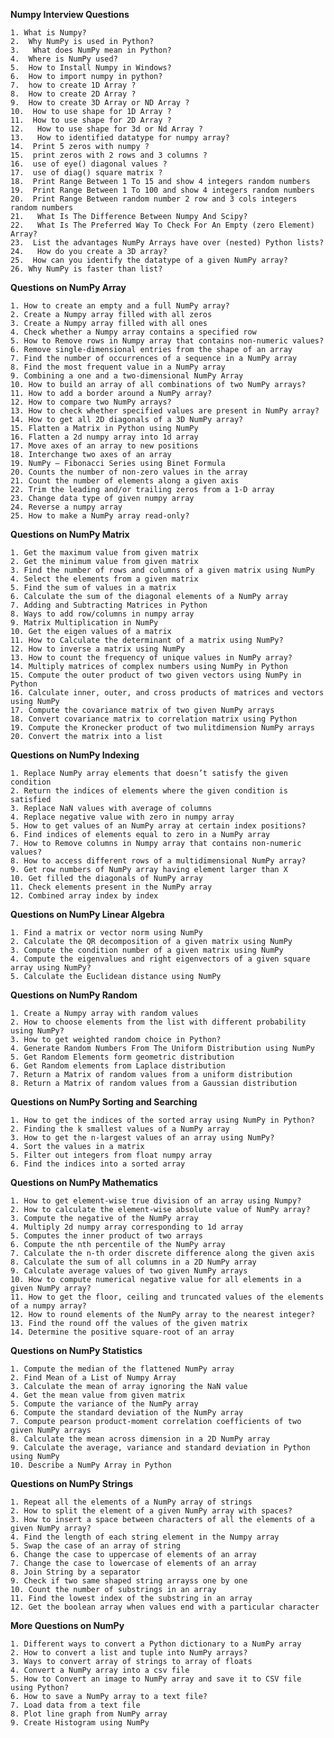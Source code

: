 **Numpy Interview Questions**

    1. What is Numpy?
    2.  Why NumPy is used in Python?
    3.   What does NumPy mean in Python?
    4.  Where is NumPy used?
    5.  How to Install Numpy in Windows?
    6.  How to import numpy in python?
    7.  how to create 1D Array ?
    8.  How to create 2D Array ?
    9.  How to create 3D Array or ND Array ?
    10.  How to use shape for 1D Array ?
    11.  How to use shape for 2D Array ?
    12.   How to use shape for 3d or Nd Array ?
    13.   How to identified datatype for numpy array?
    14.  Print 5 zeros with numpy ?
    15.  print zeros with 2 rows and 3 columns ?
    16.  use of eye() diagonal values ?
    17.  use of diag() square matrix ?
    18.  Print Range Between 1 To 15 and show 4 integers random numbers
    19.  Print Range Between 1 To 100 and show 4 integers random numbers
    20.  Print Range Between random number 2 row and 3 cols integers random numbers
    21.   What Is The Difference Between Numpy And Scipy?
    22.   What Is The Preferred Way To Check For An Empty (zero Element) Array?
    23.  List the advantages NumPy Arrays have over (nested) Python lists?
    24.   How do you create a 3D array?
    25.  How can you identify the datatype of a given NumPy array?
    26. Why NumPy is faster than list?
    
**Questions on NumPy Array**

    1. How to create an empty and a full NumPy array?
    2. Create a Numpy array filled with all zeros
    3. Create a Numpy array filled with all ones
    4. Check whether a Numpy array contains a specified row
    5. How to Remove rows in Numpy array that contains non-numeric values?
    6. Remove single-dimensional entries from the shape of an array
    7. Find the number of occurrences of a sequence in a NumPy array
    8. Find the most frequent value in a NumPy array
    9. Combining a one and a two-dimensional NumPy Array
    10. How to build an array of all combinations of two NumPy arrays?
    11. How to add a border around a NumPy array?
    12. How to compare two NumPy arrays?
    13. How to check whether specified values are present in NumPy array?
    14. How to get all 2D diagonals of a 3D NumPy array?
    15. Flatten a Matrix in Python using NumPy
    16. Flatten a 2d numpy array into 1d array
    17. Move axes of an array to new positions
    18. Interchange two axes of an array
    19. NumPy – Fibonacci Series using Binet Formula
    20. Counts the number of non-zero values in the array
    21. Count the number of elements along a given axis
    22. Trim the leading and/or trailing zeros from a 1-D array
    23. Change data type of given numpy array
    24. Reverse a numpy array
    25. How to make a NumPy array read-only?
    
**Questions on NumPy Matrix**

    1. Get the maximum value from given matrix
    2. Get the minimum value from given matrix
    3. Find the number of rows and columns of a given matrix using NumPy
    4. Select the elements from a given matrix
    5. Find the sum of values in a matrix
    6. Calculate the sum of the diagonal elements of a NumPy array
    7. Adding and Subtracting Matrices in Python
    8. Ways to add row/columns in numpy array
    9. Matrix Multiplication in NumPy
    10. Get the eigen values of a matrix
    11. How to Calculate the determinant of a matrix using NumPy?
    12. How to inverse a matrix using NumPy
    13. How to count the frequency of unique values in NumPy array?
    14. Multiply matrices of complex numbers using NumPy in Python
    15. Compute the outer product of two given vectors using NumPy in Python
    16. Calculate inner, outer, and cross products of matrices and vectors using NumPy
    17. Compute the covariance matrix of two given NumPy arrays
    18. Convert covariance matrix to correlation matrix using Python
    19. Compute the Kronecker product of two mulitdimension NumPy arrays
    20. Convert the matrix into a list


**Questions on NumPy Indexing**

    1. Replace NumPy array elements that doesn’t satisfy the given condition
    2. Return the indices of elements where the given condition is satisfied
    3. Replace NaN values with average of columns
    4. Replace negative value with zero in numpy array
    5. How to get values of an NumPy array at certain index positions?
    6. Find indices of elements equal to zero in a NumPy array
    7. How to Remove columns in Numpy array that contains non-numeric values?
    8. How to access different rows of a multidimensional NumPy array?
    9. Get row numbers of NumPy array having element larger than X
    10. Get filled the diagonals of NumPy array
    11. Check elements present in the NumPy array
    12. Combined array index by index
    
**Questions on NumPy Linear Algebra**

    1. Find a matrix or vector norm using NumPy
    2. Calculate the QR decomposition of a given matrix using NumPy
    3. Compute the condition number of a given matrix using NumPy
    4. Compute the eigenvalues and right eigenvectors of a given square array using NumPy?
    5. Calculate the Euclidean distance using NumPy
    
**Questions on NumPy Random**

    1. Create a Numpy array with random values
    2. How to choose elements from the list with different probability using NumPy?
    3. How to get weighted random choice in Python?
    4. Generate Random Numbers From The Uniform Distribution using NumPy
    5. Get Random Elements form geometric distribution
    6. Get Random elements from Laplace distribution
    7. Return a Matrix of random values from a uniform distribution
    8. Return a Matrix of random values from a Gaussian distribution
    
**Questions on NumPy Sorting and Searching**

    1. How to get the indices of the sorted array using NumPy in Python?
    2. Finding the k smallest values of a NumPy array
    3. How to get the n-largest values of an array using NumPy?
    4. Sort the values in a matrix
    5. Filter out integers from float numpy array
    6. Find the indices into a sorted array
    
**Questions on NumPy Mathematics**

    1. How to get element-wise true division of an array using Numpy?
    2. How to calculate the element-wise absolute value of NumPy array?
    3. Compute the negative of the NumPy array
    4. Multiply 2d numpy array corresponding to 1d array
    5. Computes the inner product of two arrays
    6. Compute the nth percentile of the NumPy array
    7. Calculate the n-th order discrete difference along the given axis
    8. Calculate the sum of all columns in a 2D NumPy array
    9. Calculate average values of two given NumPy arrays
    10. How to compute numerical negative value for all elements in a given NumPy array?
    11. How to get the floor, ceiling and truncated values of the elements of a numpy array?
    12. How to round elements of the NumPy array to the nearest integer?
    13. Find the round off the values of the given matrix
    14. Determine the positive square-root of an array
    
**Questions on NumPy Statistics**

    1. Compute the median of the flattened NumPy array
    2. Find Mean of a List of Numpy Array
    3. Calculate the mean of array ignoring the NaN value
    4. Get the mean value from given matrix
    5. Compute the variance of the NumPy array
    6. Compute the standard deviation of the NumPy array
    7. Compute pearson product-moment correlation coefficients of two given NumPy arrays
    8. Calculate the mean across dimension in a 2D NumPy array
    9. Calculate the average, variance and standard deviation in Python using NumPy
    10. Describe a NumPy Array in Python
    
**Questions on NumPy Strings**

    1. Repeat all the elements of a NumPy array of strings
    2. How to split the element of a given NumPy array with spaces?
    3. How to insert a space between characters of all the elements of a given NumPy array?
    4. Find the length of each string element in the Numpy array
    5. Swap the case of an array of string
    6. Change the case to uppercase of elements of an array
    7. Change the case to lowercase of elements of an array
    8. Join String by a separator
    9. Check if two same shaped string arrayss one by one
    10. Count the number of substrings in an array
    11. Find the lowest index of the substring in an array
    12. Get the boolean array when values end with a particular character
    
**More Questions on NumPy**

    1. Different ways to convert a Python dictionary to a NumPy array
    2. How to convert a list and tuple into NumPy arrays?
    3. Ways to convert array of strings to array of floats
    4. Convert a NumPy array into a csv file
    5. How to Convert an image to NumPy array and save it to CSV file using Python?
    6. How to save a NumPy array to a text file?
    7. Load data from a text file
    8. Plot line graph from NumPy array
    9. Create Histogram using NumPy
